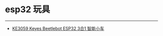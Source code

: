 # esp32 玩具
---

* [KE3059 Keyes Beetlebot ESP32 3合1 智能小车](http://ke3059-keyes-beetlebot-esp32-31.readthedocs.io/)










